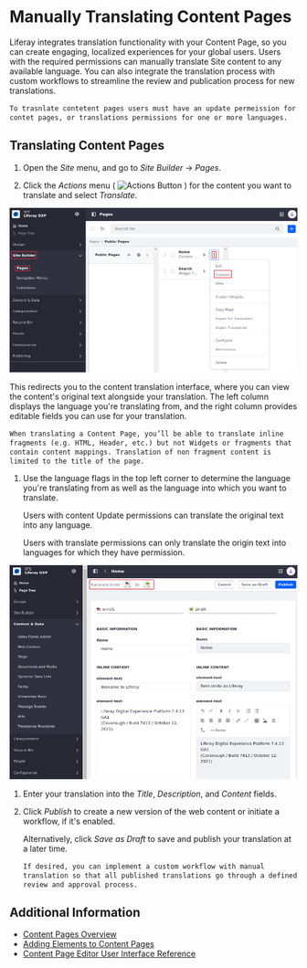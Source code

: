 # Manually Translating Content Pages

Liferay integrates translation functionality with your Content Page, so you can create engaging, localized experiences for your global users. Users with the required permissions can manually translate Site content to any available language. You can also integrate the translation process with custom workflows to streamline the review and publication process for new translations.

   ```{important}
   To trasnlate contetent pages users must have an update permeission for contet pages, or translations permissions for one or more languages.
   ``` 

## Translating Content Pages

1. Open the *Site* menu, and go to *Site Builder* &rarr; *Pages*.

1. Click the *Actions* menu ( ![Actions Button ](../../../images/icon-actions.png) ) for the content you want to translate and select *Translate*.

 ![Selecting translate redirects you to the content translation interface.](./manually-translating-content-pages/images/01.png)

   This redirects you to the content translation interface, where you can view the content's original text alongside your translation. The left column displays the language you're translating from, and the right column provides editable fields you can use for your translation.

   ```{warning}
   When translating a Content Page, you’ll be able to translate inline fragments (e.g. HTML, Header, etc.) but not Widgets or fragments that contain content mappings. Translation of non fragment content is limited to the title of the page.
   ```

1. Use the language flags in the top left corner to determine the language you're translating from as well as the language into which you want to translate.

   Users with content Update permissions can translate the original text into any language.

   Users with translate permissions can only translate the origin text into languages for which they have permission.

 ![Selecting translate redirects you to the content translation interface.](./manually-translating-content-pages/images/02.png)

1. Enter your translation into the *Title*, *Description*, and *Content* fields.

1. Click *Publish* to create a new version of the web content or initiate a workflow, if it's enabled.

   Alternatively, click *Save as Draft* to save and publish your translation at a later time.

   ```{note}
   If desired, you can implement a custom workflow with manual translation so that all published translations go through a defined review and approval process.
   ```

## Additional Information

- [Content Pages Overview](./content-pages-overview.md)
- [Adding Elements to Content Pages](./adding-elements-to-content-pages.md)
- [Content Page Editor User Interface Reference](./content-page-editor-user-interface-reference.md)

